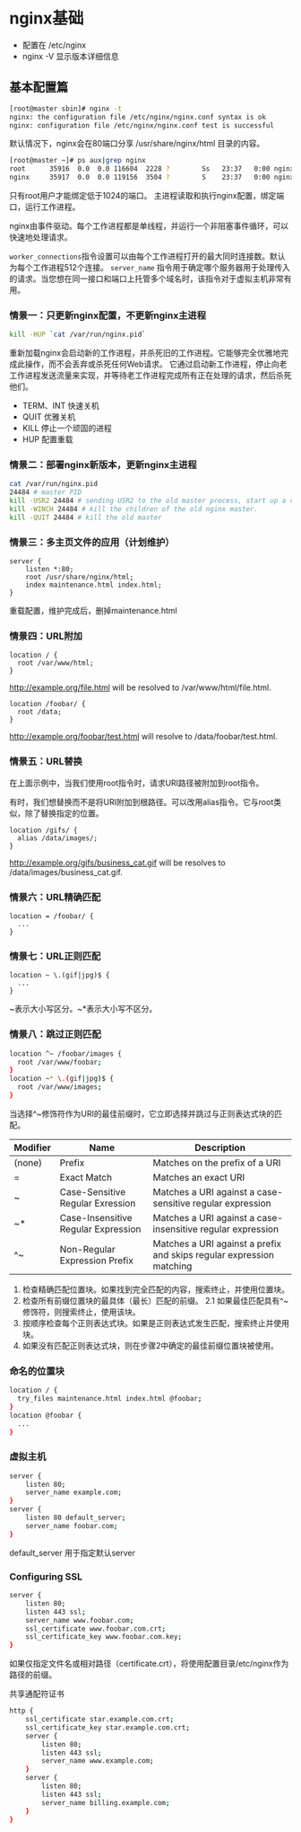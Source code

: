 # nginx基础
- 配置在 /etc/nginx
- nginx -V 显示版本详细信息

## 基本配置篇
```bash
[root@master sbin]# nginx -t
nginx: the configuration file /etc/nginx/nginx.conf syntax is ok
nginx: configuration file /etc/nginx/nginx.conf test is successful
```
默认情况下，nginx会在80端口分享 /usr/share/nginx/html 目录的内容。
```bash
[root@master ~]# ps aux|grep nginx
root      35916  0.0  0.0 116604  2228 ?        Ss   23:37   0:00 nginx: master process nginx
nginx     35917  0.0  0.0 119156  3504 ?        S    23:37   0:00 nginx: worker process
```
只有root用户才能绑定低于1024的端口。
主进程读取和执行nginx配置，绑定端口，运行工作进程。

nginx由事件驱动。每个工作进程都是单线程，并运行一个非阻塞事件循环，可以快速地处理请求。

`worker_connections`指令设置可以由每个工作进程打开的最大同时连接数。默认为每个工作进程512个连接。
`server_name` 指令用于确定哪个服务器用于处理传入的请求。当您想在同一接口和端口上托管多个域名时，该指令对于虚拟主机非常有用。

### 情景一：只更新nginx配置，不更新nginx主进程
```bash
kill -HUP `cat /var/run/nginx.pid`
```
重新加载nginx会启动新的工作进程，并杀死旧的工作进程。它能够完全优雅地完成此操作，而不会丢弃或杀死任何Web请求。
它通过启动新工作进程，停止向老工作进程发送流量来实现，并等待老工作进程完成所有正在处理的请求，然后杀死他们。

- TERM、INT 快速关机
- QUIT 优雅关机
- KILL 停止一个顽固的进程
- HUP 配置重载

### 情景二：部署nginx新版本，更新nginx主进程
```bash
cat /var/run/nginx.pid 
24484 # master PID
kill -USR2 24484 # sending USR2 to the old master process, start up a new master process and workers
kill -WINCH 24484 # kill the children of the old nginx master.
kill -QUIT 24484 # kill the old master
```

### 情景三：多主页文件的应用（计划维护）
```
server {
	listen *:80;
	root /usr/share/nginx/html;
	index maintenance.html index.html;
}
```
重载配置，维护完成后，删掉maintenance.html

### 情景四：URL附加
```
location / {
  root /var/www/html;
}
```
http://example.org/file.html will be resolved to /var/www/html/file.html.
```
location /foobar/ {
  root /data;
}
```
http://example.org/foobar/test.html will resolve to /data/foobar/test.html.

### 情景五：URL替换
在上面示例中，当我们使用root指令时，请求URI路径被附加到root指令。

有时，我们想替换而不是将URI附加到根路径。可以改用alias指令。它与root类似，除了替换指定的位置。
```
location /gifs/ {
  alias /data/images/;
}
```
http://example.org/gifs/business_cat.gif will be resolves to /data/images/business_cat.gif.

### 情景六：URL精确匹配
```
location = /foobar/ {
  ...
}
```

### 情景七：URL正则匹配
```
location ~ \.(gif|jpg)$ {
  ...
}
```

~表示大小写区分。~*表示大小写不区分。

### 情景八：跳过正则匹配
```bash
location ^~ /foobar/images {
  root /var/www/foobar;
}
location ~* \.(gif|jpg)$ {
  root /var/www/images;
}
```
当选择^~修饰符作为URI的最佳前缀时，它立即选择并跳过与正则表达式块的匹配。

|Modifier |Name |Description|
|---|---|---|
|(none) |Prefix| Matches on the prefix of a URI|
|= |Exact Match| Matches an exact URI|
|~ |Case-Sensitive Regular Exression |Matches a URI against a case-sensitive regular expression|
|~* |Case-Insensitive Regular Expression| Matches a URI against a case-insensitive regular expression|
|^~ |Non-Regular Expression Prefix| Matches a URI against a prefix and skips regular expression matching|

1. 检查精确匹配位置块。如果找到完全匹配的内容，搜索终止，并使用位置块。
2. 检查所有前缀位置块的最具体（最长）匹配的前缀。
  2.1 如果最佳匹配具有^~修饰符，则搜索终止，使用该块。
3. 按顺序检查每个正则表达式块。如果是正则表达式发生匹配，搜索终止并使用块。
4. 如果没有匹配正则表达式块，则在步骤2中确定的最佳前缀位置块被使用。

### 命名的位置块
```bash
location / {
  try_files maintenance.html index.html @foobar;
}
location @foobar {
  ...
}
```

### 虚拟主机
```bash
server {
	listen 80;
	server_name example.com;
}
server {
	listen 80 default_server;
	server_name foobar.com;
}
```
default_server 用于指定默认server

### Configuring SSL
```bash
server {
	listen 80;
	listen 443 ssl;
	server_name www.foobar.com;
	ssl_certificate www.foobar.com.crt;
	ssl_certificate_key www.foobar.com.key;
}
```
如果仅指定文件名或相对路径（certificate.crt），将使用配置目录/etc/nginx作为路径的前缀。

共享通配符证书
```bash
http {
	ssl_certificate star.example.com.crt;
	ssl_certificate_key star.example.com.crt;
	server {
		listen 80;
		listen 443 ssl;
		server_name www.example.com;
	}
	server {
		listen 80;
		listen 443 ssl;
		server_name billing.example.com;
	}
}
```